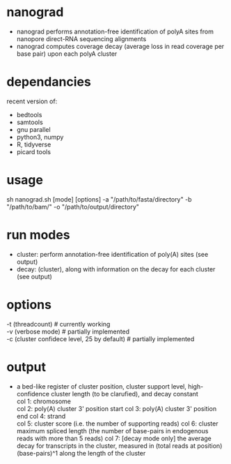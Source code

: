# nanograd

- nanograd performs annotation-free identification of polyA sites from nanopore direct-RNA sequencing alignments
- nanograd computes coverage decay (average loss in read coverage per base pair) upon each polyA cluster

# dependancies
recent version of:
- bedtools
- samtools
- gnu parallel
- python3, numpy
- R, tidyverse
- picard tools


# usage
sh nanograd.sh [mode] [options] -a "/path/to/fasta/directory" -b "/path/to/bam/" -o "/path/to/output/directory"

# run modes
 - cluster: perform annotation-free identification of poly(A) sites (see output)
 - decay: (cluster), along with information on the decay for each cluster (see output)


# options
-t (threadcount) # currently working               
-v (verbose mode) # partially implemented                 
-c (cluster confidece level, 25 by default) # partially implemented        

# output
- a bed-like register of cluster position, cluster support level, high-confidence cluster length (to be clarufied), and decay constant      
    col 1: chromosome       
    col 2: poly(A) cluster 3' position start
    col 3: poly(A) cluster 3' position end
    col 4: strand       
    col 5: cluster score (i.e. the number of supporting reads)
    col 6: cluster maximum spliced length (the number of base-pairs in endogenous reads with more than 5 reads)
    col 7: [decay mode only] the average decay for transcripts in the cluster, measured in (total reads at position)(base-pairs)^1 along the length of the cluster
